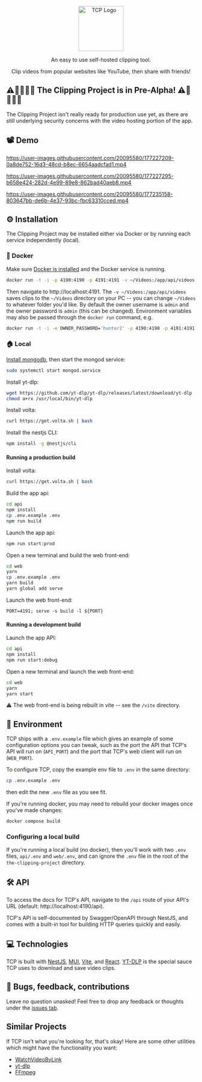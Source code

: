 <p align="center">
  <img src="https://openclipart.org/image/800px/249421" width="120" alt="TCP Logo" />
</p>
<p align="center">An easy to use self-hosted clipping tool.</p>
<p align="center">Clip videos from popular websites like YouTube, then share with friends!</p>

## ⚠️🚨🚧🔥🚩 The Clipping Project is in Pre-Alpha! ⚠️🚨🚧🔥🚩

The Clipping Project isn't really ready for production use yet, as there are still underlying security concerns with the video hosting portion of the app.

## 📽️ Demo


https://user-images.githubusercontent.com/20095580/177227209-0a8de752-16d3-48cd-b8ec-6654aadcfad1.mp4



https://user-images.githubusercontent.com/20095580/177227295-b658e424-282d-4e99-89e8-862bad40aeb8.mp4



https://user-images.githubusercontent.com/20095580/177235158-803647bb-de6b-4e37-93bc-fbc63310cced.mp4



## ⚙️ Installation
The Clipping Project may be installed either via Docker or by running each service independently (local).

### 🐋 Docker
Make sure [Docker is installed](https://docs.docker.com/get-docker/) and the Docker service is running.

```bash
docker run -t -i -p 4190:4190 -p 4191:4191 -v ~/Videos:/app/api/videos christophergeiger3/the-clipping-project:latest
```
Then navigate to http://localhost:4191. The `-v ~/Videos:/app/api/videos` saves clips to the `~/Videos` directory on your PC -- you can change `~/Videos` to whatever folder you'd like. By default the owner username is `admin` and the owner password is `admin` (this can be changed). Environment variables may also be passed through the `docker run` command, e.g.
```bash
docker run -t -i -e OWNER_PASSWORD='hunter2' -p 4190:4190 -p 4191:4191 christophergeiger3/the-clipping-project:latest
```

### 🏠 Local
[Install mongodb](https://www.mongodb.com/docs/manual/administration/install-community/), then start the mongod service:
```bash
sudo systemctl start mongod.service
```

Install yt-dlp:
```bash
wget https://github.com/yt-dlp/yt-dlp/releases/latest/download/yt-dlp -O /usr/local/bin/yt-dlp
chmod a+rx /usr/local/bin/yt-dlp
```

Install volta:
```bash
curl https://get.volta.sh | bash
```

Install the nestjs CLI:
```bash
npm install -g @nestjs/cli
```

#### Running a production build
Install volta:
```bash
curl https://get.volta.sh | bash
```

Build the app api:
```bash
cd api
npm install
cp .env.example .env
npm run build
```
Launch the app api:
```bash
npm run start:prod
```
Open a new terminal and build the web front-end:
```bash
cd web
yarn
cp .env.example .env
yarn build
yarn global add serve
```

Launch the web front-end:
```
PORT=4191; serve -s build -l ${PORT}
```
#### Running a development build
Launch the app API:
```bash
cd api
npm install
npm run start:debug
```
Open a new terminal and launch the web front-end:
```bash
cd web
yarn
yarn start
```
⚠️ The web front-end is being rebuilt in vite -- see the `/vite` directory.

## 🌲 Environment
TCP ships with a `.env.example` file which gives an example of some configuration options you can tweak, such as the port the API that TCP's API will run on (`API_PORT`) and the port that TCP's web client will run on (`WEB_PORT`).

To configure TCP, copy the example env file to `.env` in the same directory:
```bash
cp .env.example .env
```
then edit the new `.env` file as you see fit.

If you're running docker, you may need to rebuild your docker images once you've made changes:
```bash
docker compose build
```

### Configuring a local build
If you're running a local build (no docker), then you'll work with two `.env` files, `api/.env` and `web/.env`, and can ignore the `.env` file in the root of the `the-clipping-project` directory.


## 🛠️ API
To access the docs for TCP's API, navigate to the `/api` route of your API's URL (default: http://localhost:4190/api).

TCP's API is self-documented by Swagger/OpenAPI through NestJS, and comes with a built-in tool for building HTTP queries quickly and easily.

## 💻 Technologies
TCP is built with [NestJS](https://nestjs.com/), [MUI](https://mui.com/), [Vite](https://vitejs.dev/), and [React](https://reactjs.org/). [YT-DLP](https://github.com/yt-dlp/yt-dlp) is the special sauce TCP uses to download and save video clips.

## 🐛 Bugs, feedback, contributions
Leave no question unasked! Feel free to drop any feedback or thoughts under the [issues tab](https://github.com/christophergeiger3/the-clipping-project/issues).

## Similar Projects
If TCP isn't what you're looking for, that's okay!
Here are some other utilities which might have the functionality you want:

- [WatchVideoByLink](https://github.com/MohamedBakoush/WatchVideoByLink)
- [yt-dlp](https://github.com/yt-dlp/yt-dlp)
- [FFmpeg](https://github.com/FFmpeg/FFmpeg)
